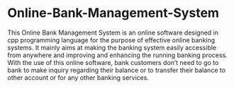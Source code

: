 # Online-Bank-Management-System
This Online Bank Management System is an online software designed in cpp programming language for the purpose of effective online banking systems. It mainly aims at making the banking system easily accessible from anywhere and improving and enhancing the running banking process. With the use of this online software, bank customers don’t need to go to bank to make inquiry regarding their balance or to transfer their balance to other account or for any other banking services.
